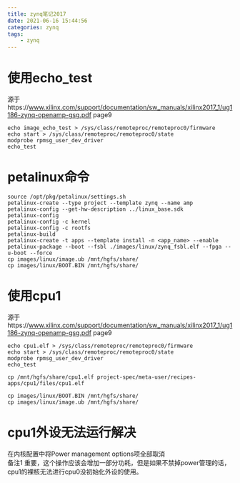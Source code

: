 ```yaml
---
title: zynq笔记2017
date: 2021-06-16 15:44:56
categories: zynq
tags: 
    - zynq
---
```


# 使用echo_test
源于https://www.xilinx.com/support/documentation/sw_manuals/xilinx2017_1/ug1186-zynq-openamp-gsg.pdf page9  
```
echo image_echo_test > /sys/class/remoteproc/remoteproc0/firmware
echo start > /sys/class/remoteproc/remoteproc0/state
modprobe rpmsg_user_dev_driver
echo_test
```

# petalinux命令

```
source /opt/pkg/petalinux/settings.sh
petalinux-create --type project --template zynq --name amp
petalinux-config --get-hw-description ../linux_base.sdk
petalinux-config
petalinux-config -c kernel
petalinux-config -c rootfs
petalinux-build
petalinux-create -t apps --template install -n <app_name> --enable
petalinux-package --boot --fsbl ./images/linux/zynq_fsbl.elf --fpga --u-boot --force
cp images/linux/image.ub /mnt/hgfs/share/
cp images/linux/BOOT.BIN /mnt/hgfs/share/
```

# 使用cpu1
源于https://www.xilinx.com/support/documentation/sw_manuals/xilinx2017_1/ug1186-zynq-openamp-gsg.pdf page9  
```
echo cpu1.elf > /sys/class/remoteproc/remoteproc0/firmware
echo start > /sys/class/remoteproc/remoteproc0/state
modprobe rpmsg_user_dev_driver
echo_test
```
```
cp /mnt/hgfs/share/cpu1.elf project-spec/meta-user/recipes-apps/cpu1/files/cpu1.elf

cp images/linux/BOOT.BIN /mnt/hgfs/share/
cp images/linux/image.ub /mnt/hgfs/share/
```

# cpu1外设无法运行解决
在内核配置中将Power management options项全部取消  
备注1 重要，这个操作应该会增加一部分功耗，但是如果不禁掉power管理的话，cpu1的裸核无法进行cpu0没初始化外设的使用。  

